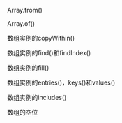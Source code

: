 Array.from()

Array.of()

数组实例的copyWithin()

数组实例的find()和findIndex()

数组实例的fill()

数组实例的entries()，keys()和values()

数组实例的includes()

数组的空位